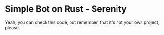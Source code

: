 # Simple Bot on Rust - Serenity

Yeah, you can check this code, but remember, that it's not your own project, please.